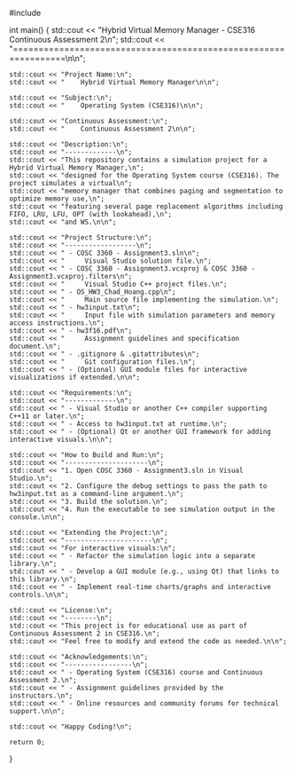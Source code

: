 #include <iostream>

int main() {
    std::cout << "Hybrid Virtual Memory Manager - CSE316 Continuous Assessment 2\n";
    std::cout << "================================================================\n\n";
    
    std::cout << "Project Name:\n";
    std::cout << "    Hybrid Virtual Memory Manager\n\n";
    
    std::cout << "Subject:\n";
    std::cout << "    Operating System (CSE316)\n\n";
    
    std::cout << "Continuous Assessment:\n";
    std::cout << "    Continuous Assessment 2\n\n";
    
    std::cout << "Description:\n";
    std::cout << "-------------\n";
    std::cout << "This repository contains a simulation project for a Hybrid Virtual Memory Manager,\n";
    std::cout << "designed for the Operating System course (CSE316). The project simulates a virtual\n";
    std::cout << "memory manager that combines paging and segmentation to optimize memory use,\n";
    std::cout << "featuring several page replacement algorithms including FIFO, LRU, LFU, OPT (with lookahead),\n";
    std::cout << "and WS.\n\n";
    
    std::cout << "Project Structure:\n";
    std::cout << "------------------\n";
    std::cout << " - COSC 3360 - Assignment3.sln\n";
    std::cout << "     Visual Studio solution file.\n";
    std::cout << " - COSC 3360 - Assignment3.vcxproj & COSC 3360 - Assignment3.vcxproj.filters\n";
    std::cout << "     Visual Studio C++ project files.\n";
    std::cout << " - OS_HW3_Chad_Hoang.cpp\n";
    std::cout << "     Main source file implementing the simulation.\n";
    std::cout << " - hw3input.txt\n";
    std::cout << "     Input file with simulation parameters and memory access instructions.\n";
    std::cout << " - hw3f16.pdf\n";
    std::cout << "     Assignment guidelines and specification document.\n";
    std::cout << " - .gitignore & .gitattributes\n";
    std::cout << "     Git configuration files.\n";
    std::cout << " - (Optional) GUI module files for interactive visualizations if extended.\n\n";
    
    std::cout << "Requirements:\n";
    std::cout << "-------------\n";
    std::cout << " - Visual Studio or another C++ compiler supporting C++11 or later.\n";
    std::cout << " - Access to hw3input.txt at runtime.\n";
    std::cout << " - (Optional) Qt or another GUI framework for adding interactive visuals.\n\n";
    
    std::cout << "How to Build and Run:\n";
    std::cout << "---------------------\n";
    std::cout << "1. Open COSC 3360 - Assignment3.sln in Visual Studio.\n";
    std::cout << "2. Configure the debug settings to pass the path to hw3input.txt as a command-line argument.\n";
    std::cout << "3. Build the solution.\n";
    std::cout << "4. Run the executable to see simulation output in the console.\n\n";
    
    std::cout << "Extending the Project:\n";
    std::cout << "----------------------\n";
    std::cout << "For interactive visuals:\n";
    std::cout << " - Refactor the simulation logic into a separate library.\n";
    std::cout << " - Develop a GUI module (e.g., using Qt) that links to this library.\n";
    std::cout << " - Implement real-time charts/graphs and interactive controls.\n\n";
    
    std::cout << "License:\n";
    std::cout << "--------\n";
    std::cout << "This project is for educational use as part of Continuous Assessment 2 in CSE316.\n";
    std::cout << "Feel free to modify and extend the code as needed.\n\n";
    
    std::cout << "Acknowledgements:\n";
    std::cout << "-----------------\n";
    std::cout << " - Operating System (CSE316) course and Continuous Assessment 2.\n";
    std::cout << " - Assignment guidelines provided by the instructors.\n";
    std::cout << " - Online resources and community forums for technical support.\n\n";
    
    std::cout << "Happy Coding!\n";
    
    return 0;
}
